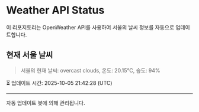
# Weather API Status

이 리포지토리는 OpenWeather API를 사용하여 서울의 날씨 정보를 자동으로 업데이트합니다.

## 현재 서울 날씨
> 서울의 현재 날씨: overcast clouds, 온도: 20.15°C, 습도: 94%

⏳ 업데이트 시간: 2025-10-05 21:42:28 (UTC)

---
자동 업데이트 봇에 의해 관리됩니다.

